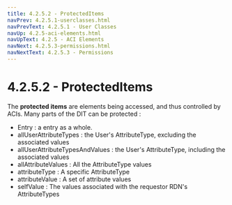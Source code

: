 ```yaml
---
title: 4.2.5.2 - ProtectedItems
navPrev: 4.2.5.1-userclasses.html
navPrevText: 4.2.5.1 - User Classes
navUp: 4.2.5-aci-elements.html
navUpText: 4.2.5 - ACI Elements
navNext: 4.2.5.3-permissions.html
navNextText: 4.2.5.3 - Permissions
---
```


# 4.2.5.2 - ProtectedItems

The **protected items** are elements being accessed, and thus controlled by
ACIs. Many parts of the DIT can be protected :

* Entry : a entry as a whole.
* allUserAttributeTypes : the User's AttributeType, excluding the
associated values
* allUserAttributeTypesAndValues : the User's AttributeType, including the
associated values
* allAttributeValues : All the AttributeType values
* attributeType : A specific AttributeType
* attributeValue : A set of attribute values
* selfValue : The values associated with the requestor RDN's AttributeTypes

